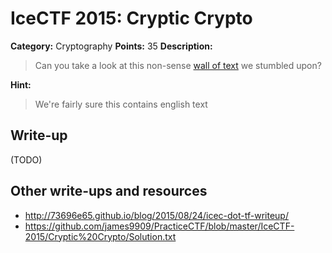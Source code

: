 # IceCTF 2015: Cryptic Crypto

**Category:** Cryptography
**Points:** 35
**Description:** 

> Can you take a look at this non-sense [wall of text](./text.txt) we stumbled upon?

**Hint:**

> We're fairly sure this contains english text

## Write-up

(TODO)

## Other write-ups and resources

* <http://73696e65.github.io/blog/2015/08/24/icec-dot-tf-writeup/>
* <https://github.com/james9909/PracticeCTF/blob/master/IceCTF-2015/Cryptic%20Crypto/Solution.txt>
